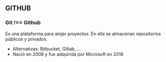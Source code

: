 ## GITHUB

### Git !== Github

Es una plataforma para alojar proyectos. En ella se almacenan repositorios públicos y privados.

- Alternativas: Bitbucket, Gitlab, ...
- Nació en 2008 y fue adquirida por Microsoft en 2018
